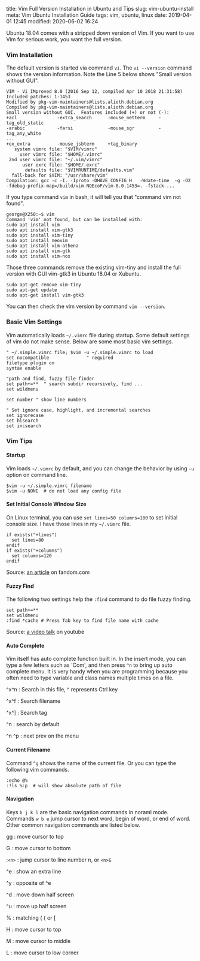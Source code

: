 title: Vim Full Version Installation in Ubuntu and Tips
slug: vim-ubuntu-install
meta: Vim Ubuntu Installation Guide
tags: vim, ubuntu, linux
date: 2019-04-01 12:45
modified: 2020-06-02 16:24


Ubuntu 18.04 comes with a stripped down version of Vim. If you want to use Vim for 
serious work, you want the full version. 

### Vim Installation

The default version is started via command `vi`. The `vi --version` command shows 
the version information. Note the Line 5 below shows "Small version without GUI". 

```
VIM - Vi IMproved 8.0 (2016 Sep 12, compiled Apr 10 2018 21:31:58)
Included patches: 1-1453
Modified by pkg-vim-maintainers@lists.alioth.debian.org
Compiled by pkg-vim-maintainers@lists.alioth.debian.org
Small version without GUI.  Features included (+) or not (-):
+acl               -extra_search      -mouse_netterm     -tag_old_static
-arabic            -farsi             -mouse_sgr         -tag_any_white
...
+ex_extra          -mouse_jsbterm     +tag_binary 
   system vimrc file: "$VIM/vimrc"
     user vimrc file: "$HOME/.vimrc"
 2nd user vimrc file: "~/.vim/vimrc"
      user exrc file: "$HOME/.exrc"
       defaults file: "$VIMRUNTIME/defaults.vim"
  fall-back for $VIM: "/usr/share/vim"
Compilation: gcc -c -I. -Iproto -DHAVE_CONFIG_H   -Wdate-time  -g -O2 
-fdebug-prefix-map=/build/vim-NQEcoP/vim-8.0.1453=. -fstack-...

```

If you type command `vim` in bash, it will tell you that "command vim not found". 

```
george@X250:~$ vim
Command 'vim' not found, but can be installed with:
sudo apt install vim
sudo apt install vim-gtk3
sudo apt install vim-tiny
sudo apt install neovim
sudo apt install vim-athena
sudo apt install vim-gtk
sudo apt install vim-nox
```

Those three commands remove the existing vim-tiny and install the full version with GUI
vim-gtk3 in Ubuntu 18.04 or Xubuntu. 

```
sudo apt-get remove vim-tiny
sudo apt-get update
sudo apt-get install vim-gtk3
```

You can then check the vim version by command `vim --version`. 

### Basic Vim Settings

Vim automatically loads `~/.vimrc` file during startup. Some default settings of vim 
do not make sense. Below are some most basic vim settings. 

```
" ~/.simple.vimrc file; $vim -u ~/.simple.vimrc to load
set nocompatible              " required
filetype plugin on
syntax enable

"path and find, fuzzy file finder
set path+=**  " search subdir recursively, find ...
set wildmenu

set number " show line numbers

" Set ignore case, highlight, and incremental searches
set ignorecase
set hlsearch
set incsearch

```

### Vim Tips

#### Startup

Vim loads `~/.vimrc` by default, and you can change the behavior by using `-u` option on 
command line.

```
$vim -u ~/.simple.vimrc filename
$vim -u NONE  # do not load any config file
```

#### Set Initial Console Window Size

On Linux terminal, you can use `set lines=50 columns=100` to set initial console size. 
I have those lines in my `~/.vimrc` file. 

```
if exists("+lines")
  set lines=80
endif
if exists("+columns")
  set columns=120
endif
```

Source: [an article](https://vim.fandom.com/wiki/Maximize_or_set_initial_window_size) on fandom.com


#### Fuzzy Find

The following two settings help the `:find` command to do file fuzzy finding. 

```
set path+=**
set wildmenu
:find *cache # Press Tab key to find file name with cache
```

Source: [a video talk](https://youtu.be/XA2WjJbmmoM) on youtube

#### Auto Complete

Vim itself has auto complete function built in. In the insert mode, you can type a 
few letters such as 'Com', and then press `^n` to bring up auto complete menu. It 
is very handy when you are programming because you often need to type variable and 
class names multiple times on a file. 

^x^n
: Search in this file, ^ represents Ctrl key 

^x^f
: Search filename

^x^]
: Search tag

^n
: search by default

^n  ^p
: next prev on the menu

#### Current Filename

Command `^g` shows the name of the current file. Or you can type the following vim 
commands. 

```
:echo @%
:!ls %:p  # will show absolute path of file
```

#### Navigation

Keys `h j k l` are the basic navigation commands in noraml mode. Commands `w b e` 
jump cursor to next word, begin of word, or end of word. Other common navigation 
commands are listed below. 

gg
: move cursor to top

G
: move cursor to bottom

:`<n>`
: jump cursor to line number n, or `<n>G`

^e
: show an extra line

^y
: opposite of ^e

^d
: move down half screen

^u
: move up half screen

%
: matching ( { or [

H
: move cursor to top

M
: move cursor to middle

L
: move cursor to low corner


